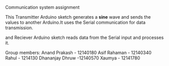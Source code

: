 Communication system assignment 


This Transmitter Arduino sketch generates a **sine** wave and sends the values to another Arduino.It uses the Serial communication for data transmission.

and Reciever Arduino sketch reads data from the Serial input and processes it.

Group members:
Anand Prakash - 12140180
Asif Rahaman - 12140340
Rahul - 1214130
Dhananjay Dhruw -12140570
Xaumya - 12141780